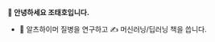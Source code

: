 <b> 👋 안녕하세요 조태호입니다. </b>
- 🔬 알츠하이머 질병을 연구하고 ✍️ 머신러닝/딥러닝 책을 씁니다. 


<!---
taehojo/taehojo is a ✨ special ✨ repository because its `README.md` (this file) appears on your GitHub profile.
You can click the Preview link to take a look at your changes.
--->

